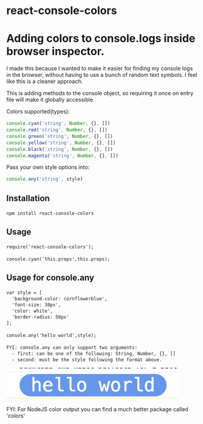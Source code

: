 # react-console-colors
Adding colors to console.logs inside browser inspector.
=========

I made this because I wanted to make it easier for finding my console logs in the browser, without having to use a bunch of random text symbols. I feel like this is a cleaner approach.

This is adding methods to the console object, so requiring it once on entry file will make it globally accessible.

Colors supported(types):
```js
console.cyan('string', Number, {}, [])
console.red('string', Number, {}, [])
console.green('string', Number, {}, [])
console.yellow('string', Number, {}, [])
console.black('string', Number, {}, [])
console.magenta('string', Number, {}, [])
```

Pass your own style options into:
```js
console.any('string', style)
```

## Installation

  `npm install react-console-colors`

## Usage

    require('react-console-colors');

    console.cyan('this.props',this.props);

## Usage for console.any

    var style = [
      'background-color: cornflowerblue',
      'font-size: 30px',
      'color: white',
      'border-radius: 50px'
    ];

    console.any('hello world',style);

    FYI: console.any can only support two arguments:
      - first: can be one of the following: String, Number, {}, []
      - second: must be the style following the format above.

<img src="./img.png" width="450"/>



FYI: For NodeJS color output you can find a much better package called 'colors'